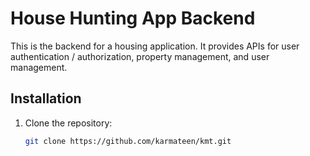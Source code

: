 # House Hunting App Backend

This is the backend for a housing application. It provides APIs for user authentication / authorization, property management, and user management.

## Installation

1. Clone the repository:

   ```bash
   git clone https://github.com/karmateen/kmt.git
